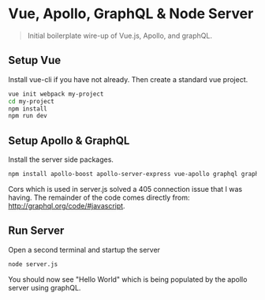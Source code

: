 # Vue, Apollo, GraphQL & Node Server

> Initial boilerplate wire-up of Vue.js, Apollo, and graphQL.

## Setup Vue
Install vue-cli if you have not already. Then create a standard vue project.
``` bash
vue init webpack my-project
cd my-project
npm install
npm run dev
```
## Setup Apollo & GraphQL
Install the server side packages.
``` bash
npm install apollo-boost apollo-server-express vue-apollo graphql graphql-tools cors apollo-link-ws subscriptions-transport-ws
```
Cors which is used in server.js solved a 405 connection issue that I was having. The remainder of the code comes directly from: http://graphql.org/code/#javascript. 

## Run Server
Open a second terminal and startup the server
``` bash
node server.js
```
You should now see "Hello World" which is being populated by the apollo server using graphQL.
